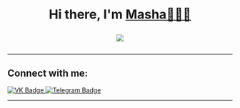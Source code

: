 <h1 align="center">Hi there, I'm <a href="https://github.com/mashassnvts" target="_blank">Masha🧚🏻‍♀️</a> 

<p align="center">
  <a href="https://github.com/DenverCoder1/readme-typing-svg"><img src="https://media.giphy.com/media/v1.Y2lkPTc5MGI3NjExdnBpdDFpeTJnenNyaDU1OXdzMW1sM2wwYjNtc3V5dGlzamxlMWFobCZlcD12MV9pbnRlcm5hbF9naWZfYnlfaWQmY3Q9Zw/l0K4kWJir91VEoa1W/giphy.gif?lines=Computer%20science%20student;%20BelSTU;2nd%20course%204th%20group%20POIT&font=Fira%20Code&center=true&width=440&height=45&color=#778899&vCenter=true&size=20"></a>
</p>

---

<h2>Connect with me:</h2>

<div id="badges">
  <a href="https://vk.com/mashassnvts">
    <img src="https://img.shields.io/badge/VK-blue?style=for-the-badge&logo=VK&logoColor=white" alt="VK Badge"/>
  </a>
  <a href="https://t.me/mashassnvts">
    <img src="https://img.shields.io/badge/Telegram-blue?style=for-the-badge&logo=telegram&logoColor=white" alt="Telegram Badge"/>
  </a>
  <a href = "">
</div>

---
